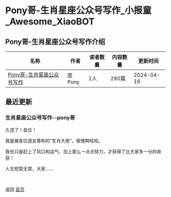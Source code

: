 # Pony哥-生肖星座公众号写作_小报童_Awesome_XiaoBOT

## Pony哥-生肖星座公众号写作介绍
>   
  


|名称|作者|读者数量|内容数量|更新时间|
|---|---|---|---|---|
|[Pony哥-生肖星座公众号写作](https://xiaobot.net/p/SX001?refer=0b133df9-27dc-423b-8101-639049001c13)|庞Pony|1人|280篇|2024-04-16|

## 最近更新
### 生肖星座公众号写作--pony哥

久违了！各位！

我是被各位道友尊称的“生肖大佬”，惭愧啊哈哈。

我也只是赶上了风口和运气，加上那么一点点努力，才获得了比大家多一分的收获！

人生短暂无常，大家......


<a href="https://github.com/Reno9527/awesome-xiaobot" style="color: white; text-decoration: none;">awesome-xiaobot</a>

返回 [首页](../README.md)
